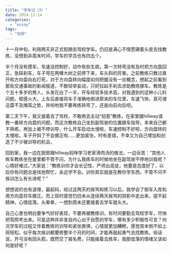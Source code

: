 ```yaml
---
title: "学车记（3）"
date: 2014-11-14
categories: 
  - "essay"
tags: 
  - "驾照"
---
```


十一月中旬，利用两天非正式假期去驾校学车。仍旧是满心不情愿硬着头皮去找教练，没想到非周末时间，学车的学员也有四五个。

半个月没有摸车，车速没控制好，动作有些生疏，第一次转弯没有及时把方向盘回正，急踩刹车，车子弯在两棵大树之前停下来，车头斜的厉害。之前教练只教过直开和方向盘向右打死，对于方向盘转向幅度如何把握没有一丝概念，想起之前看到那些交通事故的新闻报道，不敢轻举妄动，只好拉起手刹去求助教练挪车。教练是个五十多岁的男人，头发花白了一半，开车经验多技术高，对我遇到的这种小儿科问题，顿感火大，上车后直接将车子准确地倒进原来的车位里，车速飞快，真可谓迅雷不及掩耳之势，并吩咐我不要再练转弯了，还是向前向后吧。

第二天下午，我又接着去了驾校，不敢再去主动“招惹”教练，在家里跟hillway请教一番转方向盘的问题，而这次教练自己坐到副驾驶的位置跟车指导，本来自己都不熟练，再加上被不停训导，什么开车启动太慢啦，车速控制不好啦，方向盘转的太慢啦，车子开斜了不会挪正啦……更加紧张，时有差错，不幸又为自己增加和创造了不少被训导的机会。

回到家，我一边在厨房跟hillway妈咪学习老家滑肉汤的做法，一边诉苦：“其他人练车教练坐在屋里都不管不问，为什么我练车的时候他坐在副驾驶不停地训我呢？心情好难过。”大家说：“教练训你才会长记性，严师出高徒，他要是态度好了，以后你有问题总是找他帮忙，永远学不会。训你其实就是在教你学东西，不管不问不挨训怎么有长进呢？”

想想说的也有道理，最起码，经过这两天的挨骂和练习以后，我学会了倒车入库和用方向盘将车挪正。而上班时感觉仍旧未从连续两天挨骂的阴影中走出来，提不起精神，心情低落，头晕晕，一想到周末还要接着去学车就头大。

自己心里也明白要争气好好表现，不要再被教练训，有时间要勤去驾校学车，尽快把驾照考出来。可是这种并非发自内心出于自愿的学车，哪有多少积极性可言？何况学车的过程又伴着教练的训导和紧张畏惧，心情就更加糟糕，感觉周末倒不如上班轻松，似乎每次挨训都要修整半个月的时间，才能再鼓起勇气去找教练。俗话说，开弓没有回头箭。既然交了报名费，只能接着去练车，我那低落的情绪又该如何是好呢？
